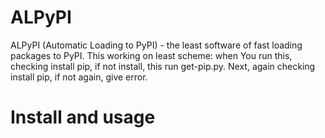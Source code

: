 # ALPyPI
ALPyPI (Automatic Loading to PyPI) - the least software of fast loading packages to PyPI. 
This working on least scheme: when You run this, checking install pip, if not install, this run get-pip.py. Next, again checking install pip, if not again, give error.
# Install and usage
